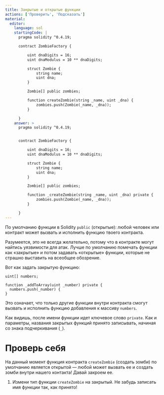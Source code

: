 ```yaml
---
title: Закрытые и открытые функции
actions: ['Проверить', 'Подсказать']
material:
  editor:
    language: sol
    startingCode: |
      pragma solidity ^0.4.19;

      contract ZombieFactory {

          uint dnaDigits = 16;
          uint dnaModulus = 10 ** dnaDigits;

          struct Zombie {
              string name;
              uint dna;
          }

          Zombie[] public zombies;

          function createZombie(string _name, uint _dna) {
              zombies.push(Zombie(_name, _dna));
          }

      }
    answer: >
      pragma solidity ^0.4.19;


      contract ZombieFactory {

          uint dnaDigits = 16;
          uint dnaModulus = 10 ** dnaDigits;

          struct Zombie {
              string name;
              uint dna;
          }

          Zombie[] public zombies;

          function _createZombie(string _name, uint _dna) private {
              zombies.push(Zombie(_name, _dna));
          }

      }
---
```


По умолчанию функции в Solidity `public` (открытые): любой человек или контракт может вызвать и исполнить функцию твоего контракта. 

Разумеется, это не всегда желательно, потому что в контракте могут найтись уязвимости для атак. Лучше по умолчанию помечать функции как «закрытые» и потом задавать «открытые» функции, которые не страшно выставить на всеобщее обозрение.

Вот как задать закрытую функцию:

```
uint[] numbers;

function _addToArray(uint _number) private {
  numbers.push(_number) {
}
```

Это означает, что только другие функции внутри контракта смогут вызвать и исполнить функцию добавления к массиву `numbers`. 

Как видишь, после имени функции идет ключевое слово `private`. Как и параметры, названия закрытых функций принято записывать, начиная со знака подчеркивания (`_`).

# Проверь себя

На данный момент функция контракта `createZombie` (создать зомби) по умолчанию является открытой — любой может вызвать ее и создать зомби внутри нашего контакта! Давай закроем ее. 

1. Измени тип функции `createZombie` на закрытый. Не забудь записать имя функции так, как принято!
